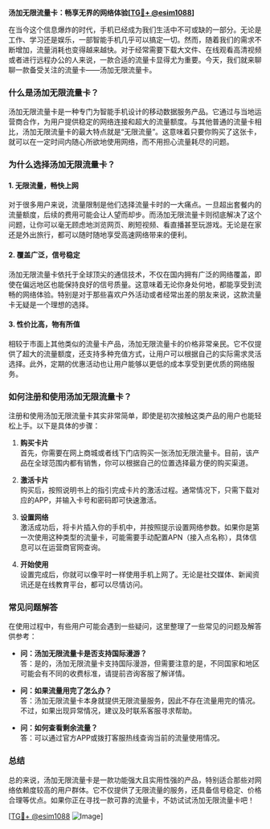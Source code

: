 **汤加无限流量卡：畅享无界的网络体验[[TG💪+ @esim1088](https://t.me/s/esim1088)]**

在当今这个信息爆炸的时代，手机已经成为我们生活中不可或缺的一部分。无论是工作、学习还是娱乐，一部智能手机几乎可以搞定一切。然而，随着我们的需求不断增加，流量消耗也变得越来越快。对于经常需要下载大文件、在线观看高清视频或者进行远程办公的人来说，一款合适的流量卡显得尤为重要。今天，我们就来聊聊一款备受关注的流量卡——汤加无限流量卡。

### 什么是汤加无限流量卡？

汤加无限流量卡是一种专门为智能手机设计的移动数据服务产品。它通过与当地运营商合作，为用户提供稳定的网络连接和超大的流量额度。与其他普通的流量卡相比，汤加无限流量卡的最大特点就是“无限流量”。这意味着只要你购买了这张卡，就可以在一定时间内随心所欲地使用网络，而不用担心流量耗尽的问题。

### 为什么选择汤加无限流量卡？

#### 1. **无限流量，畅快上网**
   对于很多用户来说，流量限制是他们选择流量卡时的一大痛点。一旦超出套餐内的流量额度，后续的费用可能会让人望而却步。而汤加无限流量卡则彻底解决了这个问题，让你可以毫无顾虑地浏览网页、刷短视频、看直播甚至玩游戏。无论是在家还是外出旅行，都可以随时随地享受高速网络带来的便利。

#### 2. **覆盖广泛，信号稳定**
   汤加无限流量卡依托于全球顶尖的通信技术，不仅在国内拥有广泛的网络覆盖，即使在偏远地区也能保持良好的信号质量。这意味着无论你身处何地，都能享受到流畅的网络体验。特别是对于那些喜欢户外活动或者经常出差的朋友来说，这款流量卡无疑是一个理想的选择。

#### 3. **性价比高，物有所值**
   相较于市面上其他类似的流量卡产品，汤加无限流量卡的价格非常亲民。它不仅提供了超大的流量额度，还支持多种充值方式，让用户可以根据自己的实际需求灵活选择。此外，定期的优惠活动也让用户能够以更低的成本享受到更优质的网络服务。

### 如何注册和使用汤加无限流量卡？

注册和使用汤加无限流量卡其实非常简单，即使是初次接触这类产品的用户也能轻松上手。以下是具体的步骤：

1. **购买卡片**  
   首先，你需要在网上商城或者线下门店购买一张汤加无限流量卡。目前，该产品在全球范围内都有销售，你可以根据自己的位置选择最方便的购买渠道。

2. **激活卡片**  
   购买后，按照说明书上的指引完成卡片的激活过程。通常情况下，只需下载对应的APP，并输入卡号和密码即可快速激活。

3. **设置网络**  
   激活成功后，将卡片插入你的手机中，并按照提示设置网络参数。如果你是第一次使用这种类型的流量卡，可能需要手动配置APN（接入点名称），具体信息可以在运营商官网查询。

4. **开始使用**  
   设置完成后，你就可以像平时一样使用手机上网了。无论是社交媒体、新闻资讯还是在线教育平台，都可以尽情访问。

### 常见问题解答

在使用过程中，有些用户可能会遇到一些疑问，这里整理了一些常见的问题及解答供参考：

- **问：汤加无限流量卡是否支持国际漫游？**  
  答：是的，汤加无限流量卡支持国际漫游，但需要注意的是，不同国家和地区可能会有不同的收费标准，请提前咨询客服了解详情。

- **问：如果流量用完了怎么办？**  
  答：汤加无限流量卡本身就提供无限流量服务，因此不存在流量用完的情况。不过，如果出现异常情况，建议及时联系客服寻求帮助。

- **问：如何查看剩余流量？**  
  答：可以通过官方APP或拨打客服热线查询当前的流量使用情况。

### 总结

总的来说，汤加无限流量卡是一款功能强大且实用性强的产品，特别适合那些对网络依赖度较高的用户群体。它不仅提供了无限流量的服务，还具备信号稳定、价格合理等优点。如果你正在寻找一款可靠的流量卡，不妨试试汤加无限流量卡吧！

[[TG💪+ @esim1088](https://t.me/s/esim1088) ![Image](https://i.postimg.cc/4NQfJmqS/Snipaste-2025-05-13-00-14-12.png)]